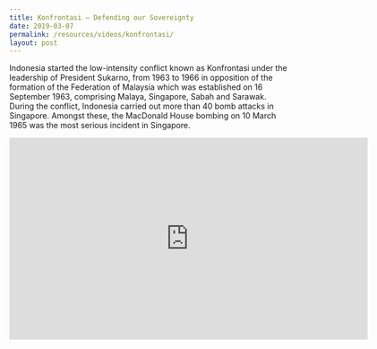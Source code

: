 ```yaml
---
title: Konfrontasi – Defending our Sovereignty
date: 2019-03-07
permalink: /resources/videos/konfrontasi/
layout: post
---
```

Indonesia started the low-intensity conflict known as Konfrontasi under the leadership of President Sukarno, from 1963 to 1966 in opposition of the formation of the Federation of Malaysia which was established on 16 September 1963, comprising Malaya, Singapore, Sabah and Sarawak. During the conflict, Indonesia carried out more than 40 bomb attacks in Singapore. Amongst these, the MacDonald House bombing on 10 March 1965 was the most serious incident in Singapore.

<iframe width="640" height="360" src="https://www.youtube.com/embed/m5HNGgfz8i8" title="YouTube video player" frameborder="0" allow="accelerometer; autoplay; clipboard-write; encrypted-media; gyroscope; picture-in-picture" allowfullscreen></iframe>
